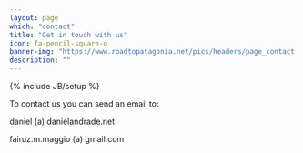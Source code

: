 ```yaml
---
layout: page
which: "contact"
title: "Get in touch with us"
icon: fa-pencil-square-o
banner-img: "https://www.roadtopatagonia.net/pics/headers/page_contact.jpg"
description: ""
---
```

{% include JB/setup %}

To contact us you can send an email to:

daniel (a) danielandrade.net

fairuz.m.maggio (a) gmail.com